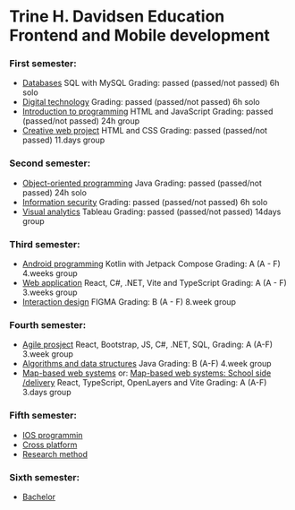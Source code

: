 # Trine H. Davidsen Education Frontend and Mobile development

### First semester:
- [Databases](https://github.com/THD-94/Databases) SQL with MySQL Grading: passed (passed/not passed) 6h solo
- [Digital technology](https://github.com/THD-94/Digital-technology) Grading: passed (passed/not passed) 6h solo
- [Introduction to programming](https://github.com/THD-94/Introduction-to-programming) HTML and JavaScript Grading: passed (passed/not passed) 24h group
- [Creative web project](https://github.com/THD-94/Creative-web-project) HTML and CSS Grading: passed (passed/not passed) 11.days group

### Second semester:
- [Object-oriented programming](https://github.com/THD-94/Student-event-registration) Java Grading: passed (passed/not passed) 24h solo
- [Information security](https://github.com/THD-94/information-security) Grading: passed (passed/not passed) 6h solo
- [Visual analytics](https://github.com/THD-94/Visual-Analytics) Tableau Grading: passed (passed/not passed) 14days group

### Third semester:
- [Android programming](https://github.com/THD-94/Android-programming) Kotlin with Jetpack Compose Grading: A (A - F) 4.weeks group
- [Web application](https://github.com/THD-94/Web-application) React, C#, .NET, Vite and TypeScript Grading: A (A - F) 3.weeks group
- [Interaction design](https://github.com/THD-94/Interaction-design) FIGMA Grading: B (A - F) 8.week group

### Fourth semester:
- [Agile prosject](https://github.com/THD-94/smidig-prosjekt-eksamen) React, Bootstrap, JS, C#, .NET, SQL, Grading: A (A-F) 3.week group
- [Algorithms and data structures]() Java Grading: B (A-F) 4.week group
- [Map-based web systems](https://github.com/THD-94/Map-based-Web-systems) or: [Map-based web systems: School side /delivery](https://github.com/kristiania-kws2100-2024/kws2100-exam-Sanderchriss) React, TypeScript, OpenLayers and Vite Grading: A (A-F) 3.days group

### Fifth semester:
- [IOS programmin]()
- [Cross platform]()
- [Research method]()

### Sixth semester:
- [Bachelor]()

<!--
**THD-94/THD-94** is a ✨ _special_ ✨ repository because its `README.md` (this file) appears on your GitHub profile.

Here are some ideas to get you started:

- 🔭 I’m currently working on ...
- 🌱 I’m currently learning ...
- 👯 I’m looking to collaborate on ...
- 🤔 I’m looking for help with ...
- 💬 Ask me about ...
- 📫 How to reach me: ...
- 😄 Pronouns: ...
- ⚡ Fun fact: ...
-->
